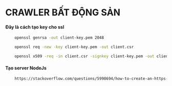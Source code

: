 # CRAWLER BẤT ĐỘNG SẢN

#### Đây là cách tạo key cho ssl
```bash
    openssl genrsa -out client-key.pem 2048
```
```bash
    openssl req -new -key client-key.pem -out client.csr
```
```bash
    openssl x509 -req -in client.csr -signkey client-key.pem -out client-cert.pem
```
#### Tạo server NodeJs

```bash
    https://stackoverflow.com/questions/5998694/how-to-create-an-https-server-in-node-js
```